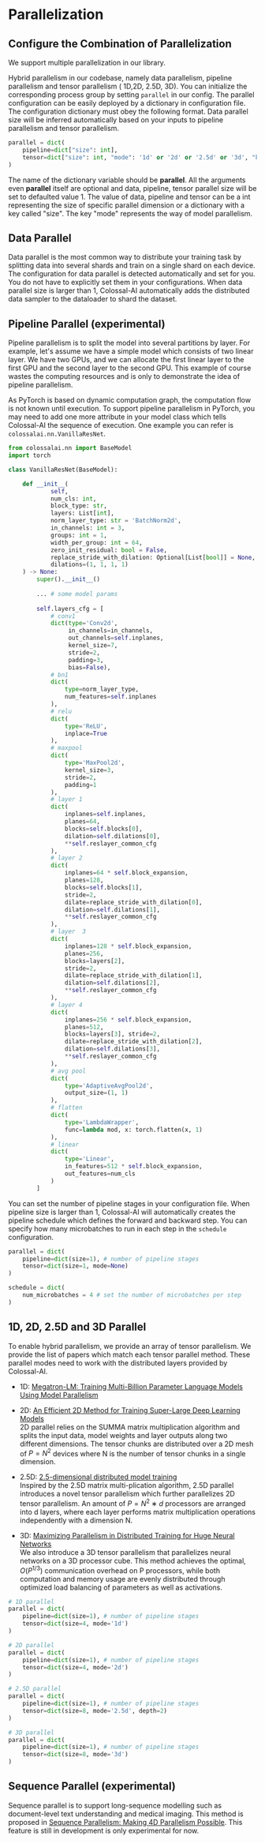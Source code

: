 # Parallelization

## Configure the Combination of Parallelization

We support multiple parallelization in our library.

Hybrid parallelism in our codebase, namely data parallelism, pipeline parallelism and tensor parallelism (
1D,2D, 2.5D, 3D). You can initialize the corresponding process group by setting `parallel` in our config. The parallel
configuration can be easily deployed by a dictionary in configuration file. The configuration dictionary must obey the
following format. Data parallel size will be inferred automatically based on your inputs to pipeline parallelism and
tensor parallelism.

```python
parallel = dict(
    pipeline=dict["size": int],
    tensor=dict["size": int, "mode": '1d' or '2d' or '2.5d' or '3d', "kwargs": Any]
) 
```

The name of the dictionary variable should be **parallel**. All the arguments even **parallel** itself are optional and data,
pipeline, tensor parallel size will be set to defaulted value 1. The value of data, pipeline and tensor can be a int
representing the size of specific parallel dimension or a dictionary with a key called "size". The key "mode"
represents the way of model parallelism.

## Data Parallel
Data parallel is the most common way to distribute your training task by splitting data into several shards and train 
on a single shard on each device. The configuration for data parallel is detected automatically and set for you. You do 
not have to explicitly set them in your configurations. When data parallel size is larger than 1, Colossal-AI automatically 
adds the distributed data sampler to the dataloader to shard the dataset.


## Pipeline Parallel (experimental)

Pipeline parallelism is to split the model into several partitions by layer. For example, let's assume we have a simple 
model which consists of two linear layer. We have two GPUs, and we can allocate the first linear layer to the first GPU 
and the second layer to the second GPU. This example of course wastes the computing resources and is only to demonstrate
the idea of pipeline parallelism. 

As PyTorch is based on dynamic computation graph, the computation flow is not known until execution. To support pipeline 
parallelism in PyTorch, you may need to add one more attribute in your model class which tells Colossal-AI the sequence 
of execution. One example you can refer is `colossalai.nn.VanillaResNet`.

```python
from colossalai.nn import BaseModel
import torch

class VanillaResNet(BaseModel):

    def __init__(
            self,
            num_cls: int,
            block_type: str,
            layers: List[int],
            norm_layer_type: str = 'BatchNorm2d',
            in_channels: int = 3,
            groups: int = 1,
            width_per_group: int = 64,
            zero_init_residual: bool = False,
            replace_stride_with_dilation: Optional[List[bool]] = None,
            dilations=(1, 1, 1, 1)
    ) -> None:
        super().__init__()
        
        ... # some model params
        
        self.layers_cfg = [
            # conv1
            dict(type='Conv2d',
                 in_channels=in_channels,
                 out_channels=self.inplanes,
                 kernel_size=7,
                 stride=2,
                 padding=3,
                 bias=False),
            # bn1
            dict(
                type=norm_layer_type,
                num_features=self.inplanes
            ),
            # relu
            dict(
                type='ReLU',
                inplace=True
            ),
            # maxpool
            dict(
                type='MaxPool2d',
                kernel_size=3,
                stride=2,
                padding=1
            ),
            # layer 1
            dict(
                inplanes=self.inplanes,
                planes=64,
                blocks=self.blocks[0],
                dilation=self.dilations[0],
                **self.reslayer_common_cfg
            ),
            # layer 2
            dict(
                inplanes=64 * self.block_expansion,
                planes=128,
                blocks=self.blocks[1],
                stride=2,
                dilate=replace_stride_with_dilation[0],
                dilation=self.dilations[1],
                **self.reslayer_common_cfg
            ),
            # layer  3
            dict(
                inplanes=128 * self.block_expansion,
                planes=256,
                blocks=layers[2],
                stride=2,
                dilate=replace_stride_with_dilation[1],
                dilation=self.dilations[2],
                **self.reslayer_common_cfg
            ),
            # layer 4
            dict(
                inplanes=256 * self.block_expansion,
                planes=512,
                blocks=layers[3], stride=2,
                dilate=replace_stride_with_dilation[2],
                dilation=self.dilations[3],
                **self.reslayer_common_cfg
            ),
            # avg pool
            dict(
                type='AdaptiveAvgPool2d',
                output_size=(1, 1)
            ),
            # flatten
            dict(
                type='LambdaWrapper',
                func=lambda mod, x: torch.flatten(x, 1)
            ),
            # linear
            dict(
                type='Linear',
                in_features=512 * self.block_expansion,
                out_features=num_cls
            )
        ]
```

You can set the number of pipeline stages in your configuration file. When pipeline size is larger than 1, Colossal-AI 
will automatically creates the pipeline schedule which defines the forward and backward step. You can specify how many microbatches
to run in each step in the `schedule` configuration.

```python
parallel = dict(
    pipeline=dict(size=1), # number of pipeline stages
    tensor=dict(size=1, mode=None)
)

schedule = dict(
    num_microbatches = 4 # set the number of microbatches per step
)
```

## 1D, 2D, 2.5D and 3D Parallel
To enable hybrid parallelism, we provide an array of tensor parallelism. We provide the list of papers which match each 
tensor parallel method. These parallel modes need to work with the distributed layers provided by Colossal-AI.
- 1D: [Megatron-LM: Training Multi-Billion Parameter Language Models Using Model Parallelism](https://arxiv.org/abs/1909.08053)

- 2D: [An Efficient 2D Method for Training Super-Large Deep Learning Models](https://arxiv.org/abs/2104.05343)  
2D parallel relies on the SUMMA matrix multiplication algorithm and splits the input data, 
model weights and layer outputs along two different dimensions. The tensor chunks are distributed over a 2D mesh of $P = N^2$ 
devices where N is the number of tensor chunks in a single dimension.

- 2.5D: [2.5-dimensional distributed model training](https://arxiv.org/abs/2105.14500)  
Inspired by the 2.5D matrix multi-plication algorithm, 2.5D parallel introduces a novel tensor parallelism which further 
parallelizes 2D tensor parallelism. An amount of $P = N^2 ∗ d$ processors are arranged into d layers, 
where each layer performs matrix multiplication operations independently with a dimension N.

- 3D: [Maximizing Parallelism in Distributed Training for Huge Neural Networks](https://arxiv.org/abs/2105.14450)  
We also introduce a 3D tensor parallelism that parallelizes neural networks on a 3D processor cube. This method achieves 
the optimal, $O(P^{1/3})$ communication overhead on P processors, while both computation and memory usage are evenly distributed 
through optimized load balancing of parameters as well as activations.



```python
# 1D parallel
parallel = dict(
    pipeline=dict(size=1), # number of pipeline stages
    tensor=dict(size=4, mode='1d')
)

# 2D parallel
parallel = dict(
    pipeline=dict(size=1), # number of pipeline stages
    tensor=dict(size=4, mode='2d')
)

# 2.5D parallel
parallel = dict(
    pipeline=dict(size=1), # number of pipeline stages
    tensor=dict(size=8, mode='2.5d', depth=2)
)

# 3D parallel
parallel = dict(
    pipeline=dict(size=1), # number of pipeline stages
    tensor=dict(size=8, mode='3d')
)
```


## Sequence Parallel (experimental)

Sequence parallel is to support long-sequence modelling such as document-level text understanding and medical imaging. 
This method is proposed in [Sequence Parallelism: Making 4D Parallelism Possible](https://arxiv.org/abs/2105.13120). 
This feature is still in development is only experimental for now.